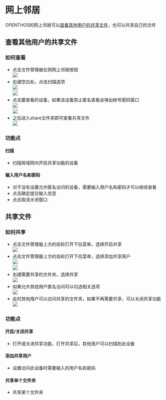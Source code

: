 # 网上邻居
OPENTHOS的网上邻居可以[查看其他用户的共享文件](网上邻居.md/#查看其他用户的共享文件)，也可以共享自己的文件

## 查看其他用户的共享文件
### 如何查看
 - 点击文件管理器左侧网上邻居按钮   
![](../pic/soft/filemanager/samba_entry.jpg)
 - 右键空白处，点击扫描选项   
![](../pic/soft/filemanager/samba_search1.jpg)   
![](../pic/soft/filemanager/samba_search2.jpg)
 - 点击要查看的设备，如果该设备禁止匿名查看会弹出帐号密码窗口   
![](../pic/soft/filemanager/samba_list.jpg)   
![](../pic/soft/filemanager/samba_passwd.jpg)
 - 之后进入share文件夹即可查看共享文件   
![](../pic/soft/filemanager/samba_share.jpg)   
 
### 功能点
#### 扫描
 - 扫描局域网内开启共享功能的设备
#### 输入用户名和密码
 - 对于没有设置允许匿名访问的设备，需要输入用户名和密码才可以继续查看
 - 点击确定提交输入信息
 - 点击取消关闭窗口
## 共享文件
### 如何共享
 - 点击文件管理器上方的齿轮打开下拉菜单，选择开启共享   
![](../pic/soft/filemanager/samba_start.jpg)
 - 点击文件管理器上方的齿轮打开下拉菜单，选择添加共享用户   
![](../pic/soft/filemanager/samba_adduser.jpg)   
![](../pic/soft/filemanager/samba_adduser2.jpg)
 - 右键需要共享的文件夹，选择共享   
![](../pic/soft/filemanager/samba_sharefold.jpg)
 - 如果允许其他用户匿名访问可以勾选相关选项   
![](../pic/soft/filemanager/samba_sharefold2.jpg)
 - 此时其他用户可以访问共享的文件夹，如果不再需要共享，可以关闭共享功能   
![](../pic/soft/filemanager/samba_stop.jpg)
### 功能点
#### 开启/关闭共享
 - 打开或关闭共享功能，打开共享后，其他用户可以扫描到此设备
#### 添加共享用户
 - 设置访问此设备时需要输入的用户名和密码
#### 共享单个文件夹
 - 共享某个文件夹
